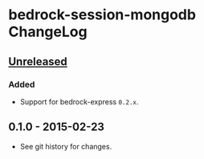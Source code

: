 # bedrock-session-mongodb ChangeLog

## [Unreleased]

### Added
- Support for bedrock-express `0.2.x`.

## 0.1.0 - 2015-02-23

- See git history for changes.


[Unreleased]: https://github.com/digitalbazaar/bedrock-session-mongodb/compare/0.1.0...HEAD
